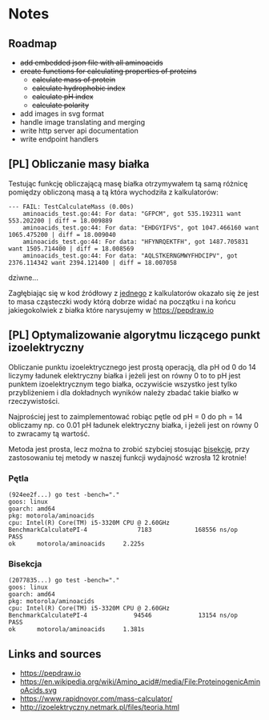 # Notes

## Roadmap

- ~~add embedded json file with all aminoacids~~
- ~~create functions for calculating properties of proteins~~
	- ~~calculate mass of protein~~
	- ~~calculate hydrophobic index~~
	- ~~calculate pH index~~
	- ~~calculate polarity~~
- add images in svg format
- handle image translating and merging
- write http server api documentation
- write endpoint handlers

## [PL] Obliczanie masy białka

Testując funkcję obliczającą masę białka otrzymywałem tą samą różnicę pomiędzy obliczoną masą a tą która wychodziła z kalkulatorów:
```
--- FAIL: TestCalculateMass (0.00s)
    aminoacids_test.go:44: For data: "GFPCM", got 535.192311 want 553.202200 | diff = 18.009889
    aminoacids_test.go:44: For data: "EHDGYIFVS", got 1047.466160 want 1065.475200 | diff = 18.009040
    aminoacids_test.go:44: For data: "HFYNRQEKTFH", got 1487.705831 want 1505.714400 | diff = 18.008569
    aminoacids_test.go:44: For data: "AQLSTKERNGMWYFHDCIPV", got 2376.114342 want 2394.121400 | diff = 18.007058
```
dziwne...

Zagłębiając się w kod źródłowy z [jednego](https://www.rapidnovor.com/mass-calculator/) z kalkulatorów okazało się że jest to masa cząsteczki wody którą dobrze widać na początku i na końcu jakiegokolwiek z białka które narysujemy w <https://pepdraw.io>

## [PL] Optymalizowanie algorytmu liczącego punkt izoelektryczny

Obliczanie punktu izoelektrycznego jest prostą operacją, dla pH od 0 do 14 liczymy ładunek elektryczny białka i jeżeli jest on równy 0 to to pH jest punktem izoelektrycznym tego białka, oczywiście wszystko jest tylko przybliżeniem i dla dokładnych wyników należy zbadać takie białko w rzeczywistości.

Najprościej jest to zaimplementować robiąc pętle od pH = 0 do ph = 14 obliczamy np. co 0.01 pH ładunek elektryczny białka, i jeżeli jest on równy 0 to zwracamy tą wartość.

Metoda jest prosta, lecz można to zrobić szybciej stosując [bisekcję](https://pl.wikipedia.org/wiki/Metoda_r%C3%B3wnego_podzia%C5%82u), przy zastosowaniu tej metody w naszej funkcji wydajność wzrosła 12 krotnie!

### Pętla
```
(924ee2f...) go test -bench="."
goos: linux
goarch: amd64
pkg: motorola/aminoacids
cpu: Intel(R) Core(TM) i5-3320M CPU @ 2.60GHz
BenchmarkCalculatePI-4              7183            168556 ns/op
PASS
ok      motorola/aminoacids     2.225s
```

### Bisekcja
```
(2077835...) go test -bench="."
goos: linux
goarch: amd64
pkg: motorola/aminoacids
cpu: Intel(R) Core(TM) i5-3320M CPU @ 2.60GHz
BenchmarkCalculatePI-4             94546             13154 ns/op
PASS
ok      motorola/aminoacids     1.381s
```

## Links and sources

- <https://pepdraw.io>
- <https://en.wikipedia.org/wiki/Amino_acid#/media/File:ProteinogenicAminoAcids.svg>
- <https://www.rapidnovor.com/mass-calculator/>
- <http://izoelektryczny.netmark.pl/files/teoria.html>

